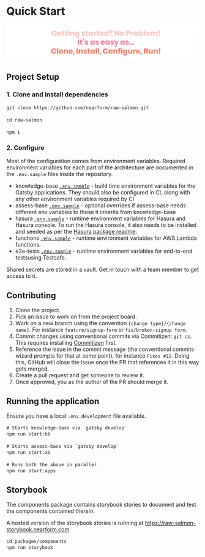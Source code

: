 # Quick Start

![getting-started](../images/getting-started.svg)

## Project Setup

### 1. Clone and install dependencies

```
git clone https://github.com/nearform/raw-salmon.git

cd raw-salmon

npm i
```

### 2. Configure

Most of the configuration comes from environment variables. Required environment variables for each part of the architecture are documented in the `.env.sample` files inside the repository.

- knowledge-base [`.env.sample`](../../packages/knowledge-base/.env.sample) - build time environment variables for the Gatsby applications. They should also be configured in CI, along with any other environment variables required by CI
- assess-base [`.env.sample`](../../packages/assess-base/.env.sample) - optional overrides if assess-base needs different env variables to those it inherits from knowledge-base
- hasura [`.env.sample`](../../packages/hasura/.env.sample) - runtime environment variables for Hasura and Hasura console. To run the Hasura console, it also needs to be installed and seeded as per the [Hasura package readme](../../packages/hasura).
- functions [`.env.sample`](../../packages/functions/.env.sample) - runtime environment variables for AWS Lambda functions.
- e2e-tests [`.env.sample`](../../packages/e2e-tests/.env.sample) - runtime environment variables for end-to-end testsusing Testcafe.

Shared secrets are stored in a vault. Get in touch with a team member to get access to it.

## Contributing

1. Clone the project.
2. Pick an issue to work on from the project board.
3. Work on a new branch using the convention `{change type}/{change name}`. For instance `feature/signup-form` or `fix/broken-signup form`.
4. Commit changes using conventional commits via Commitizen: `git cz`. This requires installing [Commitizen](http://commitizen.github.io/cz-cli/) first.
5. Reference the issue in the commit message (the conventional commits wizard prompts for that at some point), for instance `Fixes #12`. Doing this, GitHub will close the issue once the PR that references it in this way gets merged.
6. Create a pull request and get someone to review it.
7. Once approved, you as the author of the PR should merge it.

## Running the application

Ensure you have a local `.env.development` file available.

```
# Starts knowledge-base via `gatsby develop`
npm run start:kb

# Starts assess-base via `gatsby develop`
npm run start:ab

# Runs both the above in parallel
npm run start:apps
```

## Storybook

The components package contains storybook stories to document and test the components contained therein.

A hosted version of the storybook stories is running at https://raw-salmon-storybook.nearform.com

```
cd packages/components
npm run storybook
```
